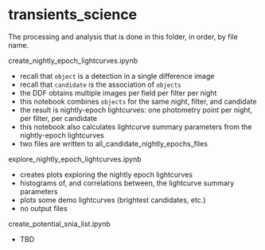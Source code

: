 # transients_science

The processing and analysis that is done in this folder, in order, by file name.

create_nightly_epoch_lightcurves.ipynb

 * recall that `object` is a detection in a single difference image
 * recall that `candidate` is the association of `objects`
 * the DDF obtains multiple images per field per filter per night
 * this notebook combines `objects` for the same night, filter, and candidate
 * the result is nightly-epoch lightcurves: one photometry point per night, per filter, per candidate
 * this notebook also calculates lightcurve summary parameters from the nightly-epoch lightcurves
 * two files are written to all_candidate_nightly_epochs_files

explore_nightly_epoch_lightcurves.ipynb

 * creates plots exploring the nightly epoch lightcurves
 * histograms of, and correlations between, the lightcurve summary parameters 
 * plots some demo lightcurves (brightest candidates, etc.)
 * no output files
 
create_potential_snia_list.ipynb

 * TBD